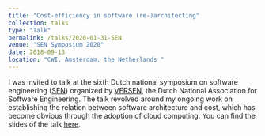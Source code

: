 ```yaml
---
title: "Cost-efficiency in software (re-)architecting"
collection: talks
type: "Talk"
permalink: /talks/2020-01-31-SEN
venue: "SEN Symposium 2020"
date: 2018-09-13
location: "CWI, Amsterdam, the Netherlands "
---
```


I was invited to talk at the sixth Dutch national symposium on software engineering ([SEN](http://www.sen-symposium.nl/)) organized by [VERSEN](https://versen.nl/), the Dutch National Association for Software Engineering. The talk revolved around my ongoing work on establishing the relation between software architecture and cost, which has become obvious through the adoption of cloud computing. You can find the slides of the talk [here](https://vandriko.github.io/files/2020_SEN_talk.pdf).
